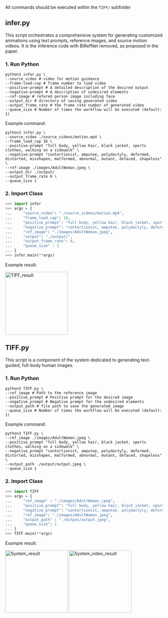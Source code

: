 All commands should be executed within the `TIFF/` subfolder

## infer.py
This script orchestrates a comprehensive system for generating customized animations using text prompts, reference images, and source motion videos. It is the inference code with BiRefNet removed, as proposed in the paper.

### 1. Run Python

```shell
python3 infer.py \
--source_video # video for motion guidance
--frame-load-cap # frame number to load video
--positive-prompt # A detailed description of the desired output
--negative-prompt # A description of undesired elements
--ref-image # refered person image including face
--output_dir # directory of saving generated video
--output_frame_rate # the frame rate number of generated video
--queue_size # Number of times the workflow will be executed (default: 1)
```

Example command:

```shell
python3 infer.py \
--source_video ./source_videos/motion.mp4 \
--frame_load_cap 16 \
--positive-prompt "full body, yellow hair, black jacket, sports clothes, walking on a sidewalk" \
--negative-prompt "contortionist, amputee, polydactyly, deformed, distorted, misshapen, malformed, abnormal, mutant, defaced, shapeless" \
--ref-image ./images/AdultWoman.jpeg \
--output_dir ./output/
--output_frame_rate 8 \
--queue_size 1
```

### 2. Import Class

```python
>>> import infer
>>> args = {
...     "source_video": "./source_videos/motion.mp4",
...     "frame_load_cap": 16,
...     "positive_prompt": "full body, yellow hair, black jacket, sports clothes, walking on a sidewalk",
...     "negative_prompt": "contortionist, amputee, polydactyly, deformed, distorted, misshapen, malformed, abnormal, mutant, defaced, shapeless",
...     "ref_image": "./images/AdultWoman.jpeg",
...     "output": "./output/",
...     "output_frame_rate": 8,
...     "queue_size" : 1
... }
>>> infer.main(**args)
```

Example result:

<img src="https://github.com/jaechanjo/TIFF/assets/89237860/e3029d21-1845-42b9-9325-3a80187dbb98" alt="TIFF_result" width="200"/>



## TIFF.py
This script is a component of the system dedicated to generating text-guided, full-body human images.

### 1. Run Python

```shell
python3 TIFF.py \
--ref_image # Path to the reference image
--positive_prompt # Positive prompt for the desired image
--negative_prompt # Negative prompt for the undesired elements
--output_path # file path to save the generated image
--queue_size # Number of times the workflow will be executed (default: 1)
```

Example command:

```shell
python3 TIFF.py \
--ref_image ./images/AdultWoman.jpeg \
--positive_prompt "full body, yellow hair, black jacket, sports clothes, walking on a sidewalk" \
--negative_prompt "contortionist, amputee, polydactyly, deformed, distorted, misshapen, malformed, abnormal, mutant, defaced, shapeless" \
--output_path ./output/output.jpeg \
--queue_size 1 
```

### 2. Import Class

```python
>>> import TIFF
>>> args = {
...     "ref_image" : "./images/AdultWoman.jpeg",
...     "positive_prompt": "full body, yellow hair, black jacket, sports clothes, walking on a sidewalk",
...     "negative_prompt": "contortionist, amputee, polydactyly, deformed, distorted, misshapen, malformed, abnormal, mutant, defaced, shapeless",
...     "ref_image": "./images/AdultWoman.jpeg",
...     "output_path" : "./output/output.jpeg",
...     "queue_size": 1
... }
>>> TIFF.main(**args)
```

Example result:

<img width="200" alt="System_result" src="https://github.com/jaechanjo/TIFF/assets/89237860/ec2759fc-a2ce-4b9d-acff-3509fd6de030">

<img width="200" alt="System_video_result" src="https://github.com/jaechanjo/TIFF/assets/89237860/5a776b04-9786-46d8-b386-cc4df0737f91">
